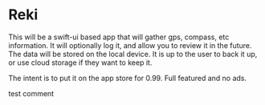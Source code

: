 # Reki

This will be a swift-ui based app that will gather gps, compass, etc information. It will optionally log it, and allow you to review it in the future. 
The data will be stored on the local device. It is up to the user to back it up, or use cloud storage if they want to keep it.

The intent is to put it on the app store for 0.99. Full featured and no ads.

test comment
